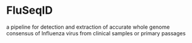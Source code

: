 # FluSeqID
a pipeline for detection and extraction of accurate whole genome consensus of Influenza virus from clinical samples or primary passages
